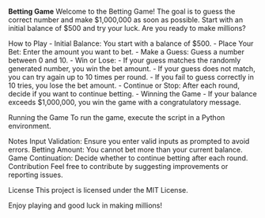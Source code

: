 **Betting Game**
Welcome to the Betting Game! 
The goal is to guess the correct number and make $1,000,000 as soon as possible. 
Start with an initial balance of $500 and try your luck. 
Are you ready to make millions?

How to Play
    - Initial Balance: You start with a balance of $500.
    - Place Your Bet: Enter the amount you want to bet.
    - Make a Guess: Guess a number between 0 and 10.
    - Win or Lose:
          - If your guess matches the randomly generated number, you win the bet amount.
          - If your guess does not match, you can try again up to 10 times per round.
          - If you fail to guess correctly in 10 tries, you lose the bet amount.
    - Continue or Stop: After each round, decide if you want to continue betting.
    - Winning the Game
          - If your balance exceeds $1,000,000, you win the game with a congratulatory message.

Running the Game
To run the game, execute the script in a Python environment.

Notes
Input Validation: Ensure you enter valid inputs as prompted to avoid errors.
Betting Amount: You cannot bet more than your current balance.
Game Continuation: Decide whether to continue betting after each round.
Contribution
Feel free to contribute by suggesting improvements or reporting issues.

License
This project is licensed under the MIT License.

Enjoy playing and good luck in making millions!






